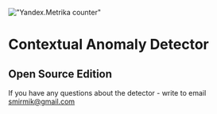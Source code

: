 !["Yandex.Metrika counter"](https://mc.yandex.ru/watch/38967950)
# Contextual Anomaly Detector 
## Open Source Edition
 
If you have any questions about the detector - write to email smirmik@gmail.com